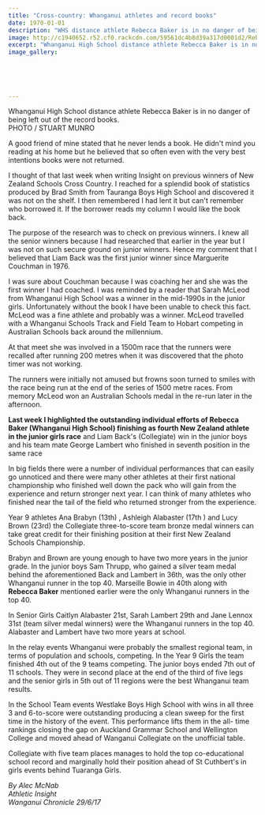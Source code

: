 ```yaml
---
title: "Cross-country: Whanganui athletes and record books"
date: 1970-01-01
description: "WHS distance athlete Rebecca Baker is in no danger of being left out of the record books..."
image: http://c1940652.r52.cf0.rackcdn.com/59561dc4b8d39a317d0001d2/Rebecca-Baker-chron-PHOTO-ONLY-29-June.jpg
excerpt: "Whanganui High School distance athlete Rebecca Baker is in no danger of being left out of the record books."
image_gallery:
    
    
    
    
    
---
```


<p>Whanganui High School distance athlete Rebecca Baker is in no danger of being left out of the record books.<br />PHOTO / STUART MUNRO</p>
<p class="element element-paragraph">A good friend of mine stated that he never lends a book. He didn't mind you reading at his home but he believed that so often even with the very best intentions books were not returned.</p>
<p class="element element-paragraph">I thought of that last week when writing Insight on previous winners of New Zealand Schools Cross Country. I reached for a splendid book of statistics produced by Brad Smith from Tauranga Boys High School and discovered it was not on the shelf. I then remembered I had lent it but can't remember who borrowed it. If the borrower reads my column I would like the book back.</p>
<p class="element element-paragraph">The purpose of the research was to check on previous winners. I knew all the senior winners because I had researched that earlier in the year but I was not on such secure ground on junior winners. Hence my comment that I believed that Liam Back was the first junior winner since Marguerite Couchman in 1976.</p>
<p class="element element-paragraph">I was sure about Couchman because I was coaching her and she was the first winner I had coached. I was reminded by a reader that Sarah McLeod from Whanganui High School was a winner in the mid-1990s in the junior girls. Unfortunately without the book I have been unable to check this fact. McLeod was a fine athlete and probably was a winner. McLeod travelled with a Whanganui Schools Track and Field Team to Hobart competing in Australian Schools back around the millennium.</p>
<p class="element element-paragraph">At that meet she was involved in a 1500m race that the runners were recalled after running 200 metres when it was discovered that the photo timer was not working.</p>
<p class="element element-paragraph">The runners were initially not amused but frowns soon turned to smiles with the race being run at the end of the series of 1500 metre races. From memory McLeod won an Australian Schools medal in the re-run later in the afternoon.</p>
<p class="element element-paragraph"><strong>Last week I highlighted the outstanding individual efforts of Rebecca Baker (Whanganui High School) finishing as fourth New Zealand athlete in the junior girls race</strong> and Liam Back's (Collegiate) win in the junior boys and his team mate George Lambert who finished in seventh position in the same race</p>
<p class="element element-paragraph">In big fields there were a number of individual performances that can easily go unnoticed and there were many other athletes at their first national championship who finished well down the pack who will gain from the experience and return stronger next year. I can think of many athletes who finished near the tail of the field who returned stronger from the experience.</p>
<p class="element element-paragraph">Year 9 athletes Ana Brabyn (13th) , Ashleigh Alabaster (17th ) and Lucy Brown (23rd) the Collegiate three-to-score team bronze medal winners can take great credit for their finishing position at their first New Zealand Schools Championship.</p>
<p class="element element-paragraph">Brabyn and Brown are young enough to have two more years in the junior grade. In the junior boys Sam Thrupp, who gained a silver team medal behind the aforementioned Back and Lambert in 36th, was the only other Whanganui runner in the top 40. Marseille Bowie in 40th along with <strong>Rebecca Baker</strong> mentioned earlier were the only Whanganui runners in the top 40.</p>
<p class="element element-paragraph">In Senior Girls Caitlyn Alabaster 21st, Sarah Lambert 29th and Jane Lennox 31st (team silver medal winners) were the Whanganui runners in the top 40. Alabaster and Lambert have two more years at school.</p>
<p class="element element-paragraph">In the relay events Whanganui were probably the smallest regional team, in terms of population and schools, competing. In the Year 9 Girls the team finished 4th out of the 9 teams competing. The junior boys ended 7th out of 11 schools. They were in second place at the end of the third of five legs and the senior girls in 5th out of 11 regions were the best Whanganui team results.</p>
<p class="element element-paragraph">In the School Team events Westlake Boys High School with wins in all three 3 and 6-to-score were outstanding producing a clean sweep for the first time in the history of the event. This performance lifts them in the all- time rankings closing the gap on Auckland Grammar School and Wellington College and moved ahead of Wanganui Collegiate on the unofficial table.</p>
<p class="element element-paragraph">Collegiate with five team places manages to hold the top co-educational school record and marginally hold their position ahead of St Cuthbert's in girls events behind Tuaranga Girls.</p>
<p><em>By Alec McNab<br /> Athletic Insight</em><br /><em>Wanganui Chronicle 29/6/17</em></p>

